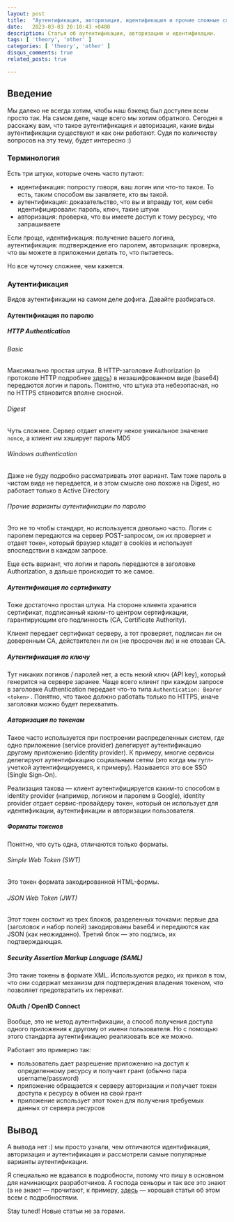 ```yaml
---
layout: post
title:  "Аутентификация, авторизация, идентификация и прочие сложные слова"
date:   2023-03-03 20:10:43 +0400
description: Статья об аутентификации, авторизации и идентификации.
tags: [ 'theory', 'other' ]
categories: [ 'theory', 'other' ]
disqus_comments: true
related_posts: true

---
```


## Введение

Мы далеко не всегда хотим, чтобы наш бэкенд был доступен всем просто так. На самом деле, чаще всего мы хотим обратного.
Сегодня я расскажу вам, что такое аутентификация и авторизация, какие виды аутентификации существуют и как они работают.
Судя по количеству вопросов на эту тему, будет интересно :)

### Терминология

Есть три штуки, которые очень часто путают:

- идентификация: попросту говоря, ваш логин или что-то такое. То есть, таким способом вы заявляете, кто вы такой.
- аутентификация: доказательство, что вы и вправду тот, кем себя идентифицировали: пароль, ключ, такие штуки
- авторизация: проверка, что вы имеете доступ к тому ресурсу, что запрашиваете

Если проще, идентификация: получение вашего логина, аутентификация: подтверждение его паролем, авторизация: проверка, что вы можете в приложении делать то, что пытаетесь.

Но все чуточку сложнее, чем кажется.

### Аутентификация
Видов аутентификации на самом деле дофига. Давайте разбираться.

#### Аутентификация по паролю


##### HTTP Authentication

###### Basic

Максимально простая штука. В HTTP-заголовке Authorization (о протоколе HTTP подробнее [здесь](https://sptm.dev/2023/http-in-details/)) в незашифрованном виде (base64) передаются логин и пароль. Понятно, что штука эта небезопасная, но по HTTPS становится вполне сносной.

###### Digest

Чуть сложнее. Сервер отдает клиенту некое уникальное значение `nonce`, а клиент им хэширует пароль MD5

###### Windows authentication

Даже не буду подробно рассматривать этот вариант. Там тоже пароль в чистом виде не передается, и в этом смысле оно похоже на Digest, но работает только в Active Directory

###### Прочие варианты аутентификации по паролю

Это не то чтобы стандарт, но используется довольно часто.
Логин с паролем передаются на сервер POST-запросом, он их проверяет и отдает токен, который браузер кладет в cookies и использует впоследствии в каждом запросе.

Еще есть вариант, что логин и пароль передаются в заголовке Authorization, а дальше происходит то же самое.

##### Аутентификация по сертификату

Тоже достаточно простая штука. На стороне клиента хранится сертификат, подписанный каким-то центром сертификации, гарантирующим его подлинность (CA, Certificate Authority).

Клиент передает сертификат серверу, а тот проверяет, подписан ли он доверенным CA, действителен ли он (не просрочен ли) и не отозван CA.

##### Аутентификация по ключу

Тут никаких логинов / паролей нет, а есть некий ключ (API key), который генерится на сервере заранее. Чаще всего клиент при каждом запросе в заголовке Authentication передает что-то типа `Authentication: Bearer <token>` . Понятно, что такое должно работать только по HTTPS, иначе заголовки можно будет перехватить.

##### Авторизация по токенам

Такое часто используется при построении распределенных систем, где одно приложение (service provider) делегирует аутентификацию другому приложению (identity provider). К примеру, многие сервисы делегируют аутентификацию социальным сетям (это когда мы гугл-учеткой аутентифицируемся, к примеру).
Называется это все SSO (Single Sign-On).

Реализация такова — клиент аутентифицируется каким-то способом в identity provider (например, логином и паролем в Google), identity provider отдает сервис-провайдеру токен, который он использует для идентификации, аутентификации и авторизации пользователя.

##### Форматы токенов

Понятно, что суть одна, отличаются только форматы.

###### Simple Web Token (SWT)

Это токен формата закодированной HTML-формы.

###### JSON Web Token (JWT)

Этот токен состоит из трех блоков, разделенных точками: первые два (заголовок и набор полей) закодированы base64 и передаются как JSON (как неожиданно). Третий блок — это подпись, их подтверждающая.

##### Security Assertion Markup Language (SAML)

Это такие токены в формате XML. Используются редко, их прикол в том, что они содержат механизм для подтверждения владения токеном, что позволяет предотвратить их перехват.

#### OAuth / OpenID Connect

Вообще, это не метод аутентификации, а способ получения доступа одного приложения к другому от имени пользователя.
Но с помощью этого стандарта аутентификацию реализовать все же можно.

Работает это примерно так:

- пользователь дает разрешение приложению на доступ к определенному ресурсу и получает грант (обычно пара username/password)
- приложение обращается к серверу авторизации и получает токен доступа к ресурсу в обмен на свой грант
- приложение использует этот токен для получения требуемых данных от сервера ресурсов


## Вывод

А вывода нет :) мы просто узнали, чем отличаются идентификация, авторизация и аутентификация и рассмотрели самые популярные варианты аутентификации.

Я специально не вдавался в подробности, потому что пишу в основном для начинающих разработчиков. А господа сеньоры и так все это знают (а не знают — прочитают, к примеру, [здесь](https://habr.com/ru/company/dataart/blog/262817/) — хорошая статья об этом всем с подробностями.

Stay tuned! Новые статьи не за горами.


